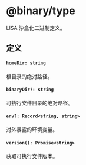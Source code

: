 @binary/type
==========

LISA 沙盒化二进制定义。

## 定义

#### `homeDir: string`

根目录的绝对路径。

#### `binaryDir?: string`

可执行文件目录的绝对路径。

#### `env?: Record<string, string>`

对外暴露的环境变量。

#### `version(): Promise<string>`

获取可执行文件版本。

